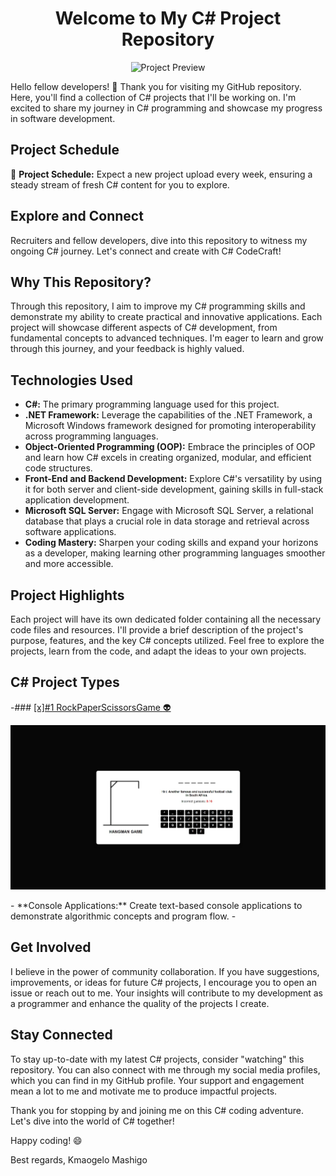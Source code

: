 ## <h1 align="center"> Welcome to My C# Project Repository</h1>

<p align="center">
  <img src="https://media.giphy.com/media/kjpKQ8wXVVocN5IIyK/giphy.gif" alt="Project Preview"  height="500" width = "1000">
</p>

Hello fellow developers! 👋 Thank you for visiting my GitHub repository. Here, you'll find a collection of C# projects that I'll be working on. I'm excited to share my journey in C# programming and showcase my progress in software development.


## Project Schedule

📅 **Project Schedule:** Expect a new project upload every week, ensuring a steady stream of fresh C# content for you to explore.

## Explore and Connect

Recruiters and fellow developers, dive into this repository to witness my ongoing C# journey. Let's connect and create with C# CodeCraft!
## Why This Repository?

Through this repository, I aim to improve my C# programming skills and demonstrate my ability to create practical and innovative applications. Each project will showcase different aspects of C# development, from fundamental concepts to advanced techniques. I'm eager to learn and grow through this journey, and your feedback is highly valued.

## Technologies Used

- **C#:** The primary programming language used for this project.
- **.NET Framework:** Leverage the capabilities of the .NET Framework, a Microsoft Windows framework designed for promoting interoperability across programming languages.
- **Object-Oriented Programming (OOP):** Embrace the principles of OOP and learn how C# excels in creating organized, modular, and efficient code structures.
- **Front-End and Backend Development:** Explore C#'s versatility by using it for both server and client-side development, gaining skills in full-stack application development.
- **Microsoft SQL Server:** Engage with Microsoft SQL Server, a relational database that plays a crucial role in data storage and retrieval across software applications.
- **Coding Mastery:** Sharpen your coding skills and expand your horizons as a developer, making learning other programming languages smoother and more accessible.

## Project Highlights

Each project will have its own dedicated folder containing all the necessary code files and resources. I'll provide a brief description of the project's purpose, features, and the key C# concepts utilized. Feel free to explore the projects, learn from the code, and adapt the ideas to your own projects.

## C# Project Types
-### [[x]#1 RockPaperScissorsGame :alien:](https://github.com/MasegoLeRoux/Interactive_Website_Project/tree/main/HangMan%20%26%20ReadMe)
  <p align="center">
  <img src="https://github.com/MasegoLeRoux/Interactive_Website_Project/blob/main/HangMan%20%26%20ReadMe/Web%20capture_18-8-2023_19745_.jpeg" alt="Project Preview">
</p>
- **Console Applications:** Create text-based console applications to demonstrate algorithmic concepts and program flow.
- 

## Get Involved

I believe in the power of community collaboration. If you have suggestions, improvements, or ideas for future C# projects, I encourage you to open an issue or reach out to me. Your insights will contribute to my development as a programmer and enhance the quality of the projects I create.

## Stay Connected

To stay up-to-date with my latest C# projects, consider "watching" this repository. You can also connect with me through my social media profiles, which you can find in my GitHub profile. Your support and engagement mean a lot to me and motivate me to produce impactful projects.

Thank you for stopping by and joining me on this C# coding adventure. Let's dive into the world of C# together!

Happy coding! 😄

Best regards, Kmaogelo Mashigo 
